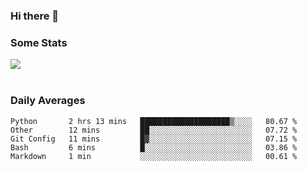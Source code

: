 ### Hi there 👋

<!--
**haruishi43/haruishi43** is a ✨ _special_ ✨ repository because its `README.md` (this file) appears on your GitHub profile.

Here are some ideas to get you started:

- 🔭 I’m currently working on ...
- 🌱 I’m currently learning ...
- 👯 I’m looking to collaborate on ...
- 🤔 I’m looking for help with ...
- 💬 Ask me about ...
- 📫 How to reach me: ...
- 😄 Pronouns: ...
- ⚡ Fun fact: ...
-->

### Some Stats
<div>
  <img align="center" src="https://github-readme-stats.vercel.app/api?username=haruishi43&count_private=true&show_icons=true" />
</div>

</br>

### Daily Averages

<!--START_SECTION:waka-->
```text
Python       2 hrs 13 mins   ████████████████████▒░░░░   80.67 % 
Other        12 mins         ██░░░░░░░░░░░░░░░░░░░░░░░   07.72 % 
Git Config   11 mins         █▓░░░░░░░░░░░░░░░░░░░░░░░   07.15 % 
Bash         6 mins          █░░░░░░░░░░░░░░░░░░░░░░░░   03.86 % 
Markdown     1 min           ░░░░░░░░░░░░░░░░░░░░░░░░░   00.61 % 
```
<!--END_SECTION:waka-->
